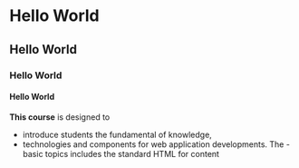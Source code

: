 # Hello World
## Hello World
### Hello World
#### Hello World

**This course** is designed to 
- introduce students the fundamental of knowledge, 
- technologies and components for web application developments. The -basic topics includes the standard HTML for content
